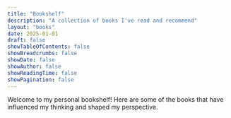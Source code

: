 ```yaml
---
title: "Bookshelf"
description: "A collection of books I've read and recommend"
layout: "books"
date: 2025-01-01
draft: false
showTableOfContents: false
showBreadcrumbs: false
showDate: false
showAuthor: false
showReadingTime: false
showPagination: false
---
```


Welcome to my personal bookshelf! Here are some of the books that have influenced my thinking and shaped my perspective.
